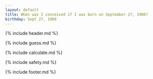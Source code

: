 ```yaml
---
layout: default
title: When was I conceived if I was born on September 27, 1908?
birthday: Sept 27, 1908
---
```


{% include header.md %}

{% include guess.md %}

{% include calculate.md %}

{% include safety.md %}

{% include footer.md %}



